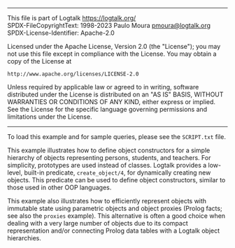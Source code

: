 ________________________________________________________________________

This file is part of Logtalk <https://logtalk.org/>  
SPDX-FileCopyrightText: 1998-2023 Paulo Moura <pmoura@logtalk.org>  
SPDX-License-Identifier: Apache-2.0

Licensed under the Apache License, Version 2.0 (the "License");
you may not use this file except in compliance with the License.
You may obtain a copy of the License at

    http://www.apache.org/licenses/LICENSE-2.0

Unless required by applicable law or agreed to in writing, software
distributed under the License is distributed on an "AS IS" BASIS,
WITHOUT WARRANTIES OR CONDITIONS OF ANY KIND, either express or implied.
See the License for the specific language governing permissions and
limitations under the License.
________________________________________________________________________


To load this example and for sample queries, please see the `SCRIPT.txt`
file.

This example illustrates how to define object constructors for a simple 
hierarchy of objects representing persons, students, and teachers. For
simplicity, prototypes are used instead of classes. Logtalk provides a 
low-level, built-in predicate, `create_object/4`, for dynamically creating 
new objects. This predicate can be used to define object constructors, 
similar to those used in other OOP languages.

This example also illustrates how to efficiently represent objects with 
immutable state using parametric objects and object proxies (Prolog facts;
see also the `proxies` example). This alternative is often a good choice
when dealing with a very large number of objects due to its compact
representation and/or connecting Prolog data tables with a Logtalk object
hierarchies.
